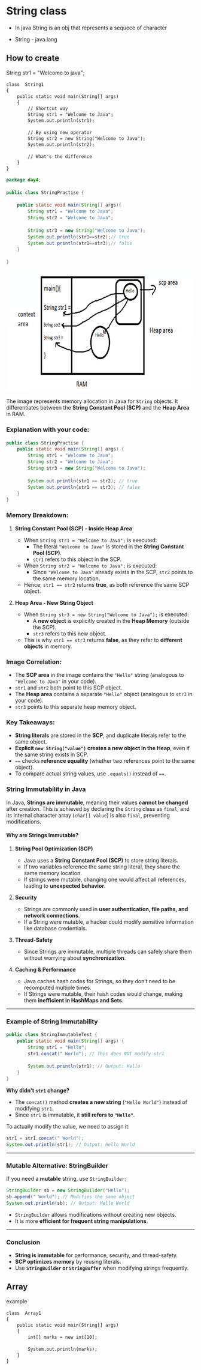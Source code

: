 # String class

* In java String is an obj that represents a sequece of character

* String - java.lang

## How to create

String str1 = "Welcome to java";

```
class  String1
{
	public static void main(String[] args) 
	{
		// Shortcut way
		String str1 = "Welcome to Java";
		System.out.println(str1);

		// By using new operator
		String str2 = new String("Welcome to Java");
		System.out.println(str2);

		// What's the difference
	}
}
```


```java
package day4;

public class StringPractise {

    public static void main(String[] args){
        String str1 = "Welcome to Java";
        String str2 = "Welcome to Java";

        String str3 = new String("Welcome to Java");
        System.out.println(str1==str2);// true
        System.out.println(str1==str3);// false
    }

}
```

![alt text](image-8.png)


The image represents memory allocation in Java for `String` objects. It differentiates between the **String Constant Pool (SCP)** and the **Heap Area** in RAM.

### Explanation with your code:

```java
public class StringPractise {
    public static void main(String[] args) {
        String str1 = "Welcome to Java";
        String str2 = "Welcome to Java";
        String str3 = new String("Welcome to Java");

        System.out.println(str1 == str2); // true
        System.out.println(str1 == str3); // false
    }
}
```

### Memory Breakdown:
1. **String Constant Pool (SCP) - Inside Heap Area**
   - When `String str1 = "Welcome to Java";` is executed:
     - The literal `"Welcome to Java"` is stored in the **String Constant Pool (SCP)**.
     - `str1` refers to this object in the SCP.
   - When `String str2 = "Welcome to Java";` is executed:
     - Since `"Welcome to Java"` already exists in the SCP, `str2` points to the same memory location.
   - Hence, `str1 == str2` returns **true**, as both reference the same SCP object.

2. **Heap Area - New String Object**
   - When `String str3 = new String("Welcome to Java");` is executed:
     - A **new object** is explicitly created in the **Heap Memory** (outside the SCP).
     - `str3` refers to this new object.
   - This is why `str1 == str3` returns **false**, as they refer to **different objects** in memory.

### Image Correlation:
- The **SCP area** in the image contains the `"Hello"` string (analogous to `"Welcome to Java"` in your code).
- `str1` and `str2` both point to this SCP object.
- The **Heap area** contains a separate `"Hello"` object (analogous to `str3` in your code).
- `str3` points to this separate heap memory object.

### Key Takeaways:
- **String literals** are stored in the **SCP**, and duplicate literals refer to the same object.
- **Explicit `new String("value")` creates a new object in the Heap**, even if the same string exists in SCP.
- `==` checks **reference equality** (whether two references point to the same object).
- To compare actual string values, use `.equals()` instead of `==`. 

### **String Immutability in Java**
In Java, **Strings are immutable**, meaning their values **cannot be changed** after creation. This is achieved by declaring the `String` class as `final`, and its internal character array (`char[] value`) is also `final`, preventing modifications.

#### **Why are Strings Immutable?**
1. **String Pool Optimization (SCP)**  
   - Java uses a **String Constant Pool (SCP)** to store string literals.
   - If two variables reference the same string literal, they share the same memory location.
   - If strings were mutable, changing one would affect all references, leading to **unexpected behavior**.
  
2. **Security**  
   - Strings are commonly used in **user authentication, file paths, and network connections**.  
   - If a String were mutable, a hacker could modify sensitive information like database credentials.
  
3. **Thread-Safety**  
   - Since Strings are immutable, multiple threads can safely share them without worrying about **synchronization**.
  
4. **Caching & Performance**  
   - Java caches hash codes for Strings, so they don’t need to be recomputed multiple times.  
   - If Strings were mutable, their hash codes would change, making them **inefficient in HashMaps and Sets**.

---

### **Example of String Immutability**
```java
public class StringImmutableTest {
    public static void main(String[] args) {
        String str1 = "Hello";
        str1.concat(" World"); // This does NOT modify str1

        System.out.println(str1); // Output: Hello
    }
}
```
**Why didn't `str1` change?**  
- The `concat()` method **creates a new string** (`"Hello World"`) instead of modifying `str1`.  
- Since `str1` is immutable, it **still refers to `"Hello"`**.

To actually modify the value, we need to assign it:
```java
str1 = str1.concat(" World");
System.out.println(str1); // Output: Hello World
```

---

### **Mutable Alternative: StringBuilder**
If you need a **mutable** string, use `StringBuilder`:
```java
StringBuilder sb = new StringBuilder("Hello");
sb.append(" World"); // Modifies the same object
System.out.println(sb); // Output: Hello World
```
- `StringBuilder` allows modifications without creating new objects.
- It is more **efficient for frequent string manipulations**.

---

### **Conclusion**
- **String is immutable** for performance, security, and thread-safety.
- **SCP optimizes memory** by reusing literals.
- Use **`StringBuilder` or `StringBuffer`** when modifying strings frequently.


## Array

example
```
class  Array1
{
	public static void main(String[] args) 
	{
		int[] marks = new int[10];

		System.out.println(marks);
	}
}
```
